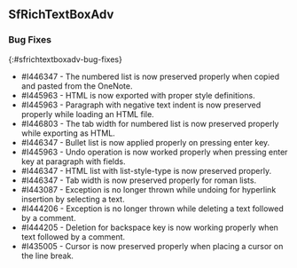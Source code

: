 ## SfRichTextBoxAdv


### Bug Fixes
{:#sfrichtextboxadv-bug-fixes}

* \#I446347 - The numbered list is now preserved properly when copied and pasted from the OneNote.
* \#I445963 - HTML is now exported with proper style definitions.
* \#I445963 - Paragraph with negative text indent is now preserved properly while loading an HTML file.
* \#I446803 - The tab width for numbered list is now preserved properly while exporting as HTML.
* \#I446347 - Bullet list is now applied properly on pressing enter key.
* \#I445963 - Undo operation is now worked properly when pressing enter key at paragraph with fields.
* \#I446347 - HTML list with list-style-type is now preserved properly.
* \#I446347 - Tab width is now preserved properly for roman lists.
* \#I443087 - Exception is no longer thrown while undoing for hyperlink insertion by selecting a text.
* \#I444206 - Exception is no longer thrown while deleting a text followed by a comment. 
* \#I444205 - Deletion for backspace key is now working properly when text followed by a comment. 
* \#I435005 - Cursor is now preserved properly when placing a cursor on the line break. 